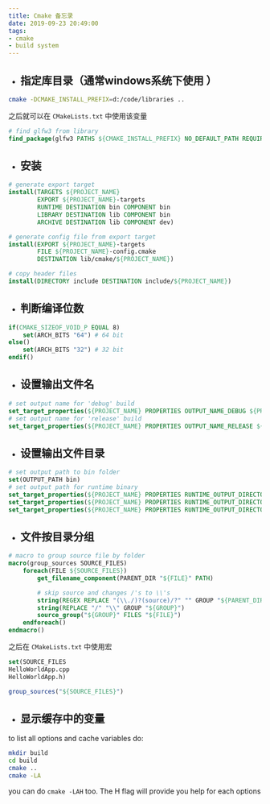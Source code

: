 ```yaml
---
title: Cmake 备忘录
date: 2019-09-23 20:49:00
tags:
- cmake
- build system
---
```


- ## 指定库目录（通常windows系统下使用 ）

```bash
cmake -DCMAKE_INSTALL_PREFIX=d:/code/libraries ..
```
之后就可以在 ``` CMakeLists.txt ``` 中使用该变量
```cmake
# find glfw3 from library
find_package(glfw3 PATHS ${CMAKE_INSTALL_PREFIX} NO_DEFAULT_PATH REQUIRED)
```

- ## 安装

```cmake
# generate export target
install(TARGETS ${PROJECT_NAME}
        EXPORT ${PROJECT_NAME}-targets
        RUNTIME DESTINATION bin COMPONENT bin
        LIBRARY DESTINATION lib COMPONENT bin
        ARCHIVE DESTINATION lib COMPONENT dev)

# generate config file from export target
install(EXPORT ${PROJECT_NAME}-targets
        FILE ${PROJECT_NAME}-config.cmake
        DESTINATION lib/cmake/${PROJECT_NAME})

# copy header files
install(DIRECTORY include DESTINATION include/${PROJECT_NAME})
```

- ## 判断编译位数

```cmake
if(CMAKE_SIZEOF_VOID_P EQUAL 8)
    set(ARCH_BITS "64") # 64 bit
else()
    set(ARCH_BITS "32") # 32 bit
endif()
```

- ## 设置输出文件名

```cmake
# set output name for 'debug' build
set_target_properties(${PROJECT_NAME} PROPERTIES OUTPUT_NAME_DEBUG ${PROJECT_NAME}d)
# set output name for 'release' build
set_target_properties(${PROJECT_NAME} PROPERTIES OUTPUT_NAME_RELEASE ${PROJECT_NAME})
```

- ## 设置输出文件目录

```cmake
# set output path to bin folder
set(OUTPUT_PATH bin)
# set output path for runtime binary
set_target_properties(${PROJECT_NAME} PROPERTIES RUNTIME_OUTPUT_DIRECTORY_DEBUG ${OUTPUT_PATH})
set_target_properties(${PROJECT_NAME} PROPERTIES RUNTIME_OUTPUT_DIRECTORY_RELEASE ${OUTPUT_PATH})
set_target_properties(${PROJECT_NAME} PROPERTIES RUNTIME_OUTPUT_DIRECTORY ${OUTPUT_PATH})
```

- ## 文件按目录分组
```cmake
# macro to group source file by folder
macro(group_sources SOURCE_FILES)
	foreach(FILE ${SOURCE_FILES})
		get_filename_component(PARENT_DIR "${FILE}" PATH)

		# skip source and changes /'s to \\'s
		string(REGEX REPLACE "(\\./)?(source)/?" "" GROUP "${PARENT_DIR}")
		string(REPLACE "/" "\\" GROUP "${GROUP}")
		source_group("${GROUP}" FILES "${FILE}")
	endforeach()
endmacro()
```
之后在 ``` CMakeLists.txt ``` 中使用宏

```cmake
set(SOURCE_FILES
HelloWorldApp.cpp
HelloWorldApp.h)

group_sources("${SOURCE_FILES}")
```

- ## 显示缓存中的变量
to list all options and cache variables do:

``` bash
mkdir build
cd build
cmake ..
cmake -LA
```

you can do ``` cmake -LAH ``` too. The H flag will provide you help for each options
